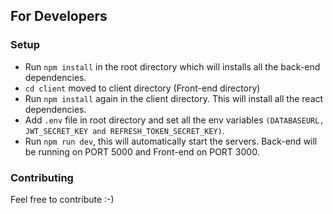 
## For Developers

### Setup

* Run `npm install` in the root directory which will installs all the back-end dependencies.
* `cd client` moved to client directory (Front-end directory)
* Run `npm install` again in the client directory. This will install all the react dependencies.
* Add `.env` file in root directory and set all the env variables `(DATABASEURL, JWT_SECRET_KEY and REFRESH_TOKEN_SECRET_KEY)`.
* Run `npm run dev`, this will automatically start the servers. Back-end will be running on PORT 5000 and Front-end on PORT 3000. 

### Contributing

Feel free to contribute :-)